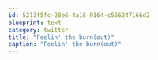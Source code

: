 ```yaml
---
id: 5213f5fc-28e6-4a18-9164-c556247166d2
blueprint: text
category: twitter
title: "Feelin' the burn(out)"
caption: "Feelin' the burn(out)"
---
```

